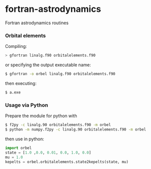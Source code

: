 # fortran-astrodynamics
Fortran astrodynamics routines

### Orbital elements

Compiling: 

```bash
> gfortran linalg.f90 orbitalelements.f90
```

or specifying the output executable name:

```bash
$ gfortran -o orbel linalg.f90 orbitalelements.f90
```

then executing:

```bash
$ a.exe
```

### Usage via Python

Prepare the module for python with 

```bash
$ f2py -c linalg.90 orbitalelements.f90 -m orbel
$ python -m numpy.f2py -c linalg.90 orbitalelements.f90 -m orbel
```

then use in python:
```python
import orbel
state = [1.0 ,0.0, 0.01, 0.0, 1.0, 0.0]
mu = 1.0
kepelts = orbel.orbitalelements.state2kepelts(state, mu)
```
